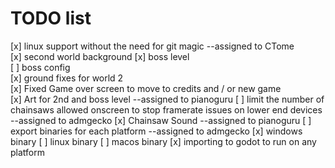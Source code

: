 # TODO list

[x] linux support without the need for git magic  --assigned to CTome  
[x] second world background
[x] boss level  
[ ] boss config  
[x] ground fixes for world 2  
[x] Fixed Game over screen to move to credits and / or new game  
[x] Art for 2nd and boss level --assigned to pianoguru
[ ] limit the number of chainsaws allowed onscreen to stop framerate issues on lower end devices --assigned to admgecko
[x] Chainsaw Sound --assigned to pianoguru
[ ] export binaries for each platform --assigned to admgecko
[x] windows binary
[ ] linux binary
[ ] macos binary
[x] importing to godot to run on any platform
